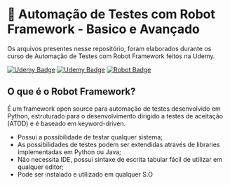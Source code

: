 # :robot: Automação de Testes com Robot Framework - Basico e Avançado 

Os arquivos presentes nesse repositório, foram elaborados durante os curso de Automação de Testes com Robot Framework feitos na Udemy. 

[![Udemy Badge](https://img.shields.io/badge/-Básico-FF0000?style=flat-square&logo=Udemy&logoColor=white&link=link_do_seu_perfil_no_github)](https://www.udemy.com/course/automacao-de-testes-com-robot-framework-basico/)
[![Udemy Badge](https://img.shields.io/badge/-Avançado-FF0000?style=flat-square&logo=Udemy&logoColor=white&link=link_do_seu_perfil_no_github)](https://www.udemy.com/course/automacao-de-testes-com-robot-framework-avancado/)
[![Robot Badge](https://img.shields.io/badge/-Robot%20Framework-0000?style=flat-square&logo=robot-framework&logoColor=white&link=link_do_seu_perfil_no_github)](https://robotframework.org/)

## O que é o Robot Framework? 

É um framework open source para automação de testes desenvolvido em Python, estruturado para o desenvolvimento dirigido a testes de aceitação (ATDD) e é baseado
em keyword-driven.

- Possui a possibilidade de testar qualquer sistema;
- As possibilidades de testes podem ser extendidas através de libraries implementadas em Python ou Java;
- Não necessita IDE, possui sintaxe de escrita tabular fácil de utilizar em qualquer editor;
- Pode ser instalado e utilizado em qualquer S.O 
